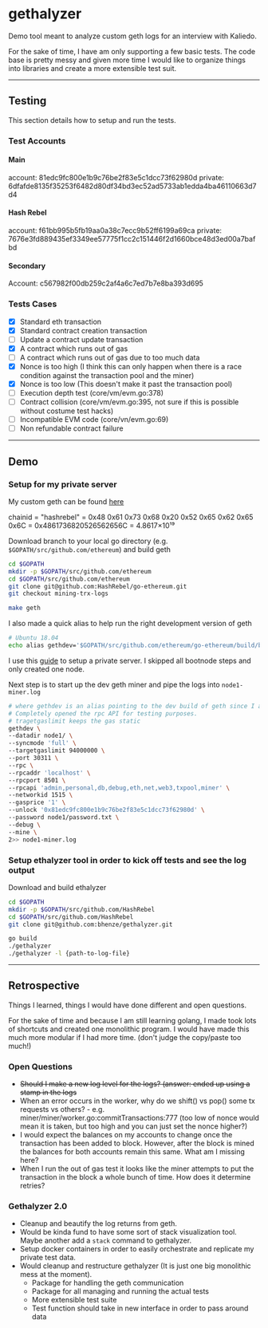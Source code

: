 # gethalyzer

Demo tool meant to analyze custom geth logs for an interview with Kaliedo.

For the sake of time, I have am only supporting a few basic tests. The code base is pretty messy and given more time I would like to organize things into libraries and create a more extensible test suit.

---

## Testing

This section details how to setup and run the tests.

### Test Accounts

#### Main

account: 81edc9fc800e1b9c76be2f83e5c1dcc73f62980d
private: 6dfafde8135f35253f6482d80df34bd3ec52ad5733ab1edda4ba46110663d7d4

#### Hash Rebel

account: f61bb995b5fb19aa0a38c7ecc9b52ff6199a69ca
private: 7676e3fd889435ef3349ee57775f1cc2c151446f2d1660bce48d3ed00a7bafbd

#### Secondary

Account: c567982f00db259c2af4a6c7ed7b7e8ba393d695

### Tests Cases

* [x] Standard eth transaction
* [x] Standard contract creation transaction
* [ ] Update a contract update transaction
* [x] A contract which runs out of gas
* [ ] A contract which runs out of gas due to too much data
* [x] Nonce is too high (I think this can only happen when there is a race condition against the transaction pool and the miner)
* [x] Nonce is too low  (This doesn't make it past the transaction pool)
* [ ] Execution depth test (core/vm/evm.go:378)
* [ ] Contract collision (core/vm/evm.go:395, not sure if this is possible without costume test hacks)
* [ ] Incompatible EVM code (core/vn/evm.go:69)
* [ ] Non refundable contract failure

---

## Demo

### Setup for my private server

My custom geth can be found [here](https://github.com/HashRebel/go-ethereum/tree/mining-trx-logs)

chainid = "hashrebel" = 0x48 0x61 0x73 0x68 0x20 0x52 0x65 0x62 0x65 0x6C = 0x4861736820526562656C = 4.8617×10¹⁹

Download branch to your local go directory (e.g. ```$GOPATH/src/github.com/ethereum```) and build geth

```bash
cd $GOPATH
mkdir -p $GOPATH/src/github.com/ethereum
cd $GOPATH/src/github.com/ethereum
git clone git@github.com:HashRebel/go-ethereum.git
git checkout mining-trx-logs

make geth
```

I also made a quick alias to help run the right development version of geth

```bash
# Ubuntu 18.04
echo alias gethdev='$GOPATH/src/github.com/ethereum/go-ethereum/build/bin/geth' >> $HOME/.bash_aliases
```

I use this [guide](https://hackernoon.com/setup-your-own-private-proof-of-authority-ethereum-network-with-geth-9a0a3750cda8) to setup a private server. I skipped all bootnode steps and only created one node.

Next step is to start up the dev geth miner and pipe the logs into ```node1-miner.log```

```bash
# where gethdev is an alias pointing to the dev build of geth since I already have geth installed
# Completely opened the rpc API for testing purposes.
# tragetgaslimit keeps the gas static
gethdev \
--datadir node1/ \
--syncmode 'full' \
--targetgaslimit 94000000 \
--port 30311 \
--rpc \
--rpcaddr 'localhost' \
--rpcport 8501 \
--rpcapi 'admin,personal,db,debug,eth,net,web3,txpool,miner' \
--networkid 1515 \
--gasprice '1' \
--unlock '0x81edc9fc800e1b9c76be2f83e5c1dcc73f62980d' \
--password node1/password.txt \
--debug \
--mine \
2>> node1-miner.log
```

### Setup ethalyzer tool in order to kick off tests and see the log output

Download and build ethalyzer

```bash
cd $GOPATH
mkdir -p $GOPATH/src/github.com/HashRebel
cd $GOPATH/src/github.com/HashRebel
git clone git@github.com:bhenze/gethalyzer.git

go build
./gethalyzer
./gethalyzer -l {path-to-log-file}
```

---

## Retrospective

Things I learned, things I would have done different and open questions.

For the sake of time and because I am still learning golang, I made took lots of shortcuts and created one monolithic program. I would have made this much more modular if I had more time. (don't judge the copy/paste too much!)

### Open Questions

* ~~Should I make a new log level for the logs? (answer: ended up using a stamp in the logs~~
* When an error occurs in the worker, why do we shift() vs pop() some tx requests vs others? - e.g. miner/miner/worker.go:commitTransactions:777 (too low of nonce would mean it is taken, but too high and you can just set the nonce higher?)
* I would expect the balances on my accounts to change once the transaction has been added to block. However, after the block is mined the balances for both accounts remain this same. What am I missing here? 
* When I run the out of gas test it looks like the miner attempts to put the transaction in the block a whole bunch of time. How does it determine retries?

### Gethalyzer 2.0

* Cleanup and beautify the log returns from geth.
* Would be kinda fund to have some sort of stack visualization tool. Maybe another add a ```stack``` command to gethalyzer.
* Setup docker containers in order to easily orchestrate and replicate my private test data.
* Would cleanup and restructure gethalyzer (It is just one big monolithic mess at the moment).
  * Package for handling the geth communication
  * Package for all managing and running the actual tests
  * More extensible test suite
  * Test function should take in new interface in order to pass around data